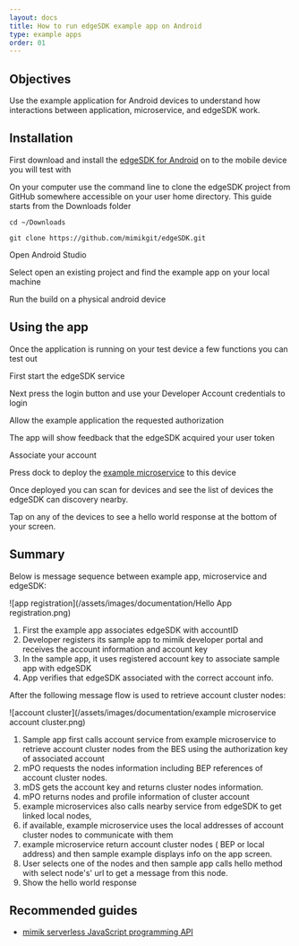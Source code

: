```yaml
---
layout: docs
title: How to run edgeSDK example app on Android
type: example apps
order: 01
---
```


## Objectives

Use the example application for Android devices to understand how interactions between application, microservice, and edgeSDK work.

## Installation

First download and install the [edgeSDK for Android](/docs/1.2.0/.2.0/installation/android.html) on to the mobile device you will test with

On your computer use the command line to clone the edgeSDK project from GitHub somewhere accessible on your user home directory. This guide starts from the Downloads folder

```cd ~/Downloads```

```git clone https://github.com/mimikgit/edgeSDK.git```

Open Android Studio

Select open an existing project and find the example app on your local machine

Run the build on a physical android device

## Using the app

Once the application is running on your test device a few functions you can test out

First start the edgeSDK service

Next press the login button and use your Developer Account credentials to login

Allow the example application the requested authorization

The app will show feedback that the edgeSDK acquired your user token

Associate your account

Press dock to deploy the [example microservice](/docs/1.2.0/.2.0/microservices/how-to-deploy-example-microservice.html) to this device

Once deployed you can scan for devices and see the list of devices the edgeSDK can discovery nearby.

Tap on any of the devices to see a hello world response at the bottom of your screen.

## Summary

Below is message sequence between example app, microservice and edgeSDK:

![app registration](/assets/images/documentation/Hello App registration.png)

1. First the example app associates edgeSDK with accountID
1. Developer registers its sample app to mimik developer portal and receives the account information and account key
1. In the sample app, it uses registered account key to associate sample app with edgeSDK 
1. App verifies that edgeSDK associated with the correct account info.

After  the following message flow is used to retrieve account cluster nodes:

![account cluster](/assets/images/documentation/example microservice account cluster.png)

1. Sample app first calls account service from example microservice to retrieve account cluster nodes from the BES using the authorization key of associated account
1. mPO requests the nodes information  including BEP references of account cluster nodes.
1. mDS gets the account key and returns cluster nodes information.
1. mPO returns nodes and profile information of cluster account
1. example microservices also calls nearby service from edgeSDK to get linked local nodes,
1. if available, example microservice uses the local addresses of account cluster nodes to communicate with them
1. example microservice return account cluster nodes ( BEP or local address)  and then sample example displays info on the app screen.
1. User selects one of the nodes and then sample app calls hello method with select node's' url to get a message from this node.
1. Show the hello world response

## Recommended guides

- [mimik serverless JavaScript programming API](/docs/1.2.0/.2.0/resources/how-to-use-mimik-serverless-javascript-programming-api.html)
